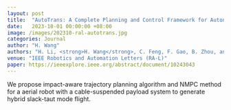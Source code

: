 ```yaml
---
layout: post
title:  "AutoTrans: A Complete Planning and Control Framework for Autonomous UAV Payload Transportation"
date:   2023-10-01 00:00:00 +08:00
image: /images/202310-ral-autotrans.jpg
categories: Journal
author: "H. Wang"
authors: "H. Li, <strong>H. Wang</strong>, C. Feng, F. Gao, B. Zhou, and S. Shen"
venue: "IEEE Robotics and Automation Letters (RA-L)"
paper: https://ieeexplore.ieee.org/abstract/document/10243043
---
```

We propose impact-aware trajectory planning algorithm and NMPC method for a aerial robot with a cable-suspended payload system to generate hybrid slack-taut mode flight. 